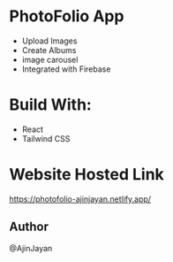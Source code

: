 # PhotoFolio App

* Upload Images
* Create Albums
* image carousel
* Integrated with Firebase

# Build With:
* React
* Tailwind CSS

# Website Hosted Link
https://photofolio-ajinjayan.netlify.app/

## Author
@AjinJayan
